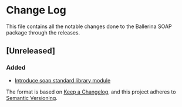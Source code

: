 # Change Log
This file contains all the notable changes done to the Ballerina SOAP package through the releases.

## [Unreleased]

### Added
- [Introduce soap standard library module](https://github.com/ballerina-platform/ballerina-standard-library/issues/4500)

The format is based on [Keep a Changelog](https://keepachangelog.com/en/1.0.0/), and this project adheres to [Semantic Versioning](https://semver.org/spec/v2.0.0.html).
